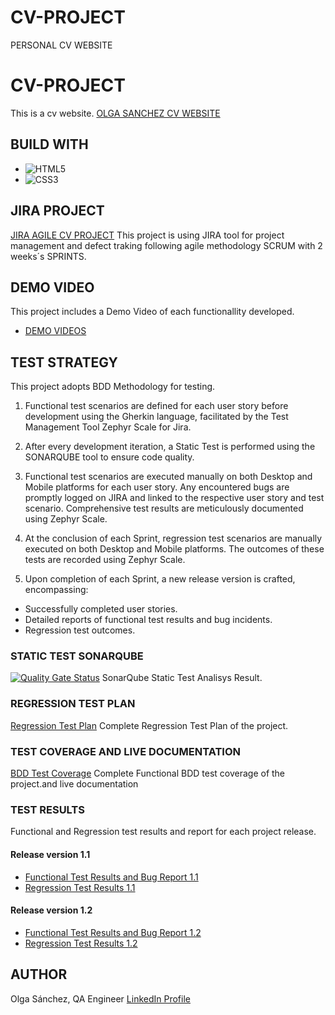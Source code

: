 # CV-PROJECT
PERSONAL CV WEBSITE
# CV-PROJECT
This is a cv website.
[OLGA SANCHEZ CV WEBSITE](https://organization-olga-sanchez.github.io/CV-PROJECT/)

## BUILD WITH
* ![HTML5](https://img.shields.io/badge/html5-%23E34F26.svg?style=for-the-badge&logo=html5&logoColor=white)
* ![CSS3](https://img.shields.io/badge/css3-%231572B6.svg?style=for-the-badge&logo=css3&logoColor=white)

## JIRA PROJECT
[JIRA AGILE CV PROJECT](https://qabootc.atlassian.net/jira/software/projects/CVP/boards/1)
This project is using JIRA tool for project management and defect traking following agile methodology SCRUM with 2 weeks´s SPRINTS.

## DEMO VIDEO
This project includes a Demo Video of each functionallity developed.
* [DEMO VIDEOS](/DEMO/)
## TEST STRATEGY
This project adopts BDD Methodology for testing.

1. Functional test scenarios are defined for each user story before development using the Gherkin language, facilitated by the Test Management Tool Zephyr Scale for Jira.

2. After every development iteration, a Static Test is performed using the SONARQUBE tool to ensure code quality.

3. Functional test scenarios are executed manually on both Desktop and Mobile platforms for each user story. Any encountered bugs are promptly logged on JIRA and linked to the respective user story and test scenario. Comprehensive test results are meticulously documented using Zephyr Scale.

4. At the conclusion of each Sprint, regression test scenarios are manually executed on both Desktop and Mobile platforms. The outcomes of these tests are  recorded using Zephyr Scale.

5. Upon completion of each Sprint, a new release version is crafted, encompassing:

* Successfully completed user stories.
* Detailed reports of functional test results and bug incidents.
* Regression test outcomes.

### STATIC TEST SONARQUBE
[![Quality Gate Status](https://sonarcloud.io/api/project_badges/measure?project=Organization-Olga-Sanchez_CV-PROJECT&metric=alert_status)](https://sonarcloud.io/summary/new_code?id=Organization-Olga-Sanchez_CV-PROJECT)
SonarQube Static Test Analisys Result.

### REGRESSION TEST PLAN
[Regression Test Plan](/TEST-PLAN/regressiontestplan.pdf)
Complete Regression Test Plan of the project.

### TEST COVERAGE AND LIVE DOCUMENTATION
[BDD Test Coverage](/qa/bddtestcoverage.pdf)
Complete Functional BDD test coverage of the project.and live documentation


### TEST RESULTS
Functional and Regression test results and report for each project release.
#### Release version 1.1
* [Functional Test Results and Bug Report 1.1](/TEST-RESULTS/FUNCIONAL-TEST-RESULT-AND-BUG-REPORT-RELEASE-1.1.pdf) 
* [Regression Test Results 1.1](/TEST-RESULTS/REGRESION-TEST-RESULT-RELEASE-1.1.pdf)

#### Release version 1.2
* [Functional Test Results and Bug Report 1.2](/TEST-RESULTS/FUNCIONAL-TEST-RESULT-AND-BUG-REPORT-RELEASE-1.2.pdf) 
* [Regression Test Results 1.2](/TEST-RESULTS/REGRESION-TEST-RESULT-RELEASE-1.2.pdf)


## AUTHOR
Olga Sánchez, QA Engineer
[LinkedIn Profile](https://www.linkedin.com/in/olga-s%C3%A1nchez-227a812a3/)
